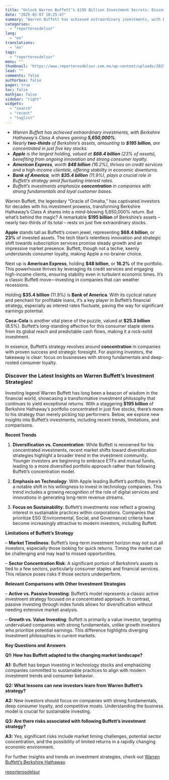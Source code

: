 ```yaml
---
title: "Unlock Warren Buffett’s $195 Billion Investment Secrets: Discover His Top 5 Game-Changing Stocks"
date: "2025-02-07 18:25:47"
summary: "Warren Buffett has achieved extraordinary investments, with Berkshire Hathaway’s Class A shares gaining 5,650,000%.Nearly two-thirds of Berkshire’s assets, amounting to $195 billion, are concentrated in just five key stocks.Apple is the largest holding, valued at $68.4 billion (23% of assets), benefiting from ongoing innovation and strong consumer loyalty.American Express, worth..."
categories:
  - "reporterosdelsur"
lang:
  - "en"
translations:
  - "en"
tags:
  - "reporterosdelsur"
menu: ""
thumbnail: "https://www.reporterosdelsur.com.mx/wp-content/uploads/2025/02/compressed_img-uIVTB47j57r7lLQ6qbvvMaW4-480x384.png"
lead: ""
comments: false
authorbox: false
pager: true
toc: false
mathjax: false
sidebar: "right"
widgets:
  - "search"
  - "recent"
  - "taglist"
---
```


* *Warren Buffett has achieved extraordinary investments, with Berkshire Hathaway’s Class A shares gaining **5,650,000%**.*
* *Nearly **two-thirds** of Berkshire’s assets, amounting to **$195 billion**, are concentrated in just five key stocks.*
* ***Apple** is the largest holding, valued at **$68.4 billion** (23% of assets), benefiting from ongoing innovation and strong consumer loyalty.*
* ***American Express**, worth **$48 billion** (16.2%), thrives on credit services and a high-income clientele, offering stability in economic downturns.*
* ***Bank of America**, with **$35.4 billion** (11.9%), plays a crucial role in Buffett’s strategy amid fluctuating interest rates.*
* *Buffett’s investments emphasize **concentration** in companies with strong fundamentals and loyal customer bases.*

Warren Buffett, the legendary “Oracle of Omaha,” has captivated investors for decades with his investment prowess, transforming Berkshire Hathaway’s Class A shares into a mind-blowing 5,650,000% return. But what’s behind the magic? A remarkable **$195 billion** of Berkshire’s assets – nearly two-thirds of its total – rests on just five extraordinary stocks.

**Apple** stands tall as Buffett’s crown jewel, representing **$68.4 billion**, or **23%** of invested assets. The tech titan’s relentless innovation and strategic shift towards subscription services promise steady growth and an impressive market presence. Buffett, though not a techie, keenly understands consumer loyalty, making Apple a no-brainer choice.

Next up is **American Express**, holding **$48 billion**, or **16.2%** of the portfolio. This powerhouse thrives by leveraging its credit services and engaging high-income clients, ensuring stability even in turbulent economic times. It’s a classic Buffett move—investing in companies that can weather recessions.

Holding **$35.4 billion** (11.9%) is **Bank of America**. With its cyclical nature and penchant for profitable loans, it’s a key player in Buffett’s financial strategy, especially as interest rates fluctuate, paving the way for significant earnings potential.

**Coca-Cola** is another vital piece of the puzzle, valued at **$25.3 billion** (8.5%). Buffett’s long-standing affection for this consumer staple stems from its global reach and predictable cash flows, making it a rock-solid investment.

In essence, Buffett’s strategy revolves around **concentration** in companies with proven success and strategic foresight. For aspiring investors, the takeaway is clear: focus on businesses with strong fundamentals and deep-rooted consumer loyalty.

### Discover the Latest Insights on Warren Buffett’s Investment Strategies!

Investing legend Warren Buffett has long been a beacon of wisdom in the financial world, showcasing a transformative investment philosophy that continues to yield exceptional returns. With a staggering **$195 billion** of Berkshire Hathaway’s portfolio concentrated in just five stocks, there’s more to his strategy than merely picking top performers. Below, we explore new insights into Buffett’s investments, including recent trends, limitations, and comparisons.

**Recent Trends**

1. **Diversification vs. Concentration**: While Buffett is renowned for his concentrated investments, recent market shifts toward diversification strategies highlight a broader trend in the investment community. Younger investors are beginning to embrace ETFs and mutual funds, leading to a more diversified portfolio approach rather than following Buffett’s concentration model.

2. **Emphasis on Technology**: With Apple leading Buffett’s portfolio, there’s a notable shift in his willingness to invest in technology companies. This trend includes a growing recognition of the role of digital services and innovations in generating long-term revenue streams.

3. **Focus on Sustainability**: Buffett’s investments now reflect a growing interest in sustainable practices within corporations. Companies that prioritize ESG (Environmental, Social, and Governance) criteria have become increasingly attractive to modern investors, including Buffett.

**Limitations of Buffett’s Strategy**

– **Market Timeliness**: Buffett’s long-term investment horizon may not suit all investors, especially those looking for quick returns. Timing the market can be challenging and may lead to missed opportunities.

– **Sector Concentration Risk**: A significant portion of Berkshire’s assets is tied to a few sectors, particularly consumer staples and financial services. This reliance poses risks if those sectors underperform.

**Relevant Comparisons with Other Investment Strategies**

– **Active vs. Passive Investing**: Buffett’s model represents a classic active investment strategy focused on a concentrated approach. In contrast, passive investing through index funds allows for diversification without needing extensive market analysis.

– **Growth vs. Value Investing**: Buffett is primarily a value investor, targeting undervalued companies with strong fundamentals, unlike growth investors who prioritize potential earnings. This difference highlights diverging investment philosophies in current markets.

**Key Questions and Answers**

**Q1: How has Buffett adapted to the changing market landscape?**  

**A1:** Buffett has begun investing in technology stocks and emphasizing companies committed to sustainable practices to align with modern investment trends and consumer behavior.

**Q2: What lessons can new investors learn from Warren Buffett’s strategy?**  

**A2:** New investors should focus on companies with strong fundamentals, deep consumer loyalty, and competitive moats. Understanding the business model is crucial for sustainable investing.

**Q3: Are there risks associated with following Buffett’s investment strategy?**  

**A3:** Yes, significant risks include market timing challenges, potential sector concentration, and the possibility of limited returns in a rapidly changing economic environment.

For further insights and trends on investment strategies, check out [Warren Buffett’s Berkshire Hathaway](https://www.berkshirehathaway.com).

[reporterosdelsur](https://www.reporterosdelsur.com.mx/news-en/unlock-warren-buffetts-195-billion-investment-secrets-discover-his-top-5-game-changing-stocks/126970/)
